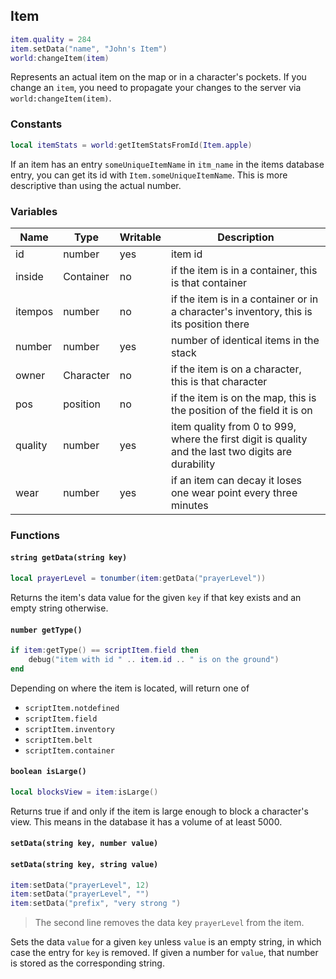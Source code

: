 ## Item

```lua
item.quality = 284
item.setData("name", "John's Item")
world:changeItem(item)
```
Represents an actual item on the map or in a character's pockets. If you change an `item`, you need to propagate your
changes to the server via `world:changeItem(item)`.
### Constants

```lua
local itemStats = world:getItemStatsFromId(Item.apple)
```
If an item has an entry `someUniqueItemName` in `itm_name` in the items database entry, you can get its id with
`Item.someUniqueItemName`. This is more descriptive than using the actual number.

### Variables

Name    | Type      | Writable  | Description
--------| --------- | --------- | -----------
id      | number    | yes       | item id
inside  | Container | no        | if the item is in a container, this is that container
itempos | number    | no        | if the item is in a container or in a character's inventory, this is its position there
number  | number    | yes       | number of identical items in the stack
owner   | Character | no        | if the item is on a character, this is that character
pos     | position  | no        | if the item is on the map, this is the position of the field it is on
quality | number    | yes       | item quality from 0 to 999, where the first digit is quality and the last two digits are durability
wear    | number    | yes       | if an item can decay it loses one wear point every three minutes

### Functions

#### `string getData(string key)`
```lua
local prayerLevel = tonumber(item:getData("prayerLevel"))
```
Returns the item's data value for the given `key` if that key exists and an empty string otherwise.

#### `number getType()`
```lua
if item:getType() == scriptItem.field then
    debug("item with id " .. item.id .. " is on the ground")
end
```

Depending on where the item is located, will return one of

* `scriptItem.notdefined`
* `scriptItem.field`
* `scriptItem.inventory`
* `scriptItem.belt`
* `scriptItem.container`

#### `boolean isLarge()`
```lua
local blocksView = item:isLarge()
```
Returns true if and only if the item is large enough to block a character's view. This means in the database it has a
volume of at least 5000.

#### `setData(string key, number value)`
#### `setData(string key, string value)`
```lua
item:setData("prayerLevel", 12)
item:setData("prayerLevel", "")
item:setData("prefix", "very strong ")
```
> The second line removes the data key `prayerLevel` from the item.

Sets the data `value` for a given `key` unless `value` is an empty string, in which case the entry for `key` is removed.
If given a number for `value`, that number is stored as the corresponding string.